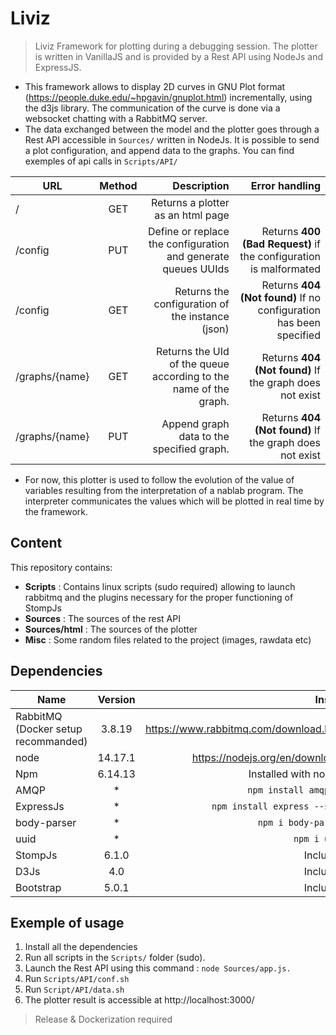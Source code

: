 # Liviz

> Liviz Framework for plotting during a debugging session. The plotter is written in VanillaJS and is provided by a Rest API using NodeJs and ExpressJS.
 * This framework allows to display 2D curves in GNU Plot format (https://people.duke.edu/~hpgavin/gnuplot.html) incrementally, using the d3js library. The communication of the curve is done via a websocket chatting with a RabbitMQ server. 
 * The data exchanged between the model and the plotter goes through a Rest API accessible in ```Sources/``` written in NodeJs. It is possible to send a plot configuration, and append data to the graphs. You can find exemples of api calls in ```Scripts/API/```

 | **URL**        |  **Method**           | **Description**  | **Error handling**|
| ------------- |:-------------:| -----:|-----:|
| /    | GET | Returns a plotter as an html page |
| /config | PUT | Define or replace the configuration and generate queues UUIds | Returns **400 (Bad Request)** if the configuration is malformated
| /config | GET | Returns the configuration of the instance (json) | Returns **404 (Not found)** If no configuration has been specified 
| /graphs/{name} | GET | Returns the UId of the queue according to the name of the graph. | Returns **404 (Not found)** If the graph does not exist 
| /graphs/{name} | PUT | Append graph data to the specified graph.|  Returns **404 (Not found)** If the graph does not exist 

* For now, this plotter is used to follow the evolution of the value of variables resulting from the interpretation of a nablab program. The interpreter communicates the values which will be plotted in real time by the framework. 

 
## Content

This repository contains: 

* **Scripts** : Contains linux scripts (sudo required) allowing to launch rabbitmq and the plugins necessary for the proper functioning of StompJs
* **Sources** : The sources of the rest API
* **Sources/html** : The sources of the plotter
* **Misc** : Some random files related to the project (images, rawdata etc)

## Dependencies
 
 | Name        | Version           | Install  |
| ------------- |:-------------:| -----:|
| RabbitMQ (Docker setup recommanded)      | 3.8.19 | https://www.rabbitmq.com/download.html |
| node | 14.17.1 | https://nodejs.org/en/download/ |
| Npm | 6.14.13 | Installed with nodejs |
| AMQP | *     |   ```npm install amqplib``` |
| ExpressJs | * | ```npm install express --save``` |
| body-parser | * | ```npm i body-parser``` |
| uuid | * | ```npm i uuid``` |
| StompJs      | 6.1.0      |   Included |
| D3Js | 4.0 | Included |
| Bootstrap | 5.0.1 | Included |

## Exemple of usage

1. Install all the dependencies
2. Run all scripts in the ```Scripts/``` folder (sudo).
3. Launch the Rest API using this command :  ```node Sources/app.js.```
4. Run ```Scripts/API/conf.sh```
5. Run ```Script/API/data.sh ```
6. The plotter result is accessible at  http://localhost:3000/

> Release & Dockerization required
